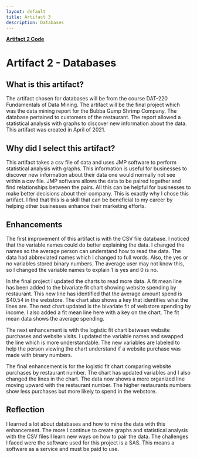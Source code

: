 ```yaml
---
layout: default
title: Artifact 3
description: Databases
---
```


[**Artifact 2 Code**](https://github.com/Matt87c/Matt87c.github.io/tree/main/Artifacts/artifact3)

# Artifact 2 - Databases
## What is this artifact?
The artifact chosen for databases will be from the course DAT-220 Fundamentals of Data Mining.  The artifact will be the final project which was the data mining report for the Bubba Gump Shrimp Company.  The database pertained to customers of the restaurant.   The report allowed a statistical analysis with graphs to discover new information about the data.  This artifact was created in April of 2021.

## Why did I select this artifact?
This artifact takes a csv file of data and uses JMP software to perform statistical analysis with graphs.  This information is useful for businesses to discover new information about their data one would normally not see within a csv file.  JMP software allows the data to be paired together and find relationships between the pairs.  All this can be helpful for businesses to make better decisions about their company.  This is exactly why I chose this artifact.  I find that this is a skill that can be beneficial to my career by helping other businesses enhance their marketing efforts.

## Enhancements
The first improvement of this artifact is with the CSV file database.  I noticed that the variable names could do better explaining the data.  I changed the names so the average person can understand how to read the data.  The data had abbreviated names which I changed to full words.  Also, the yes or no variables stored binary numbers.  The average user may not know this, so I changed the variable names to explain 1 is yes and 0 is no.

In the final project I updated the charts to read more data.  A fit mean line has been added to the bivariate fit chart showing website spending by restaurant.  This new line has identified that the average amount spend is $40.54 in the webstore.  The chart also shows a key that identifies what the lines are.  The next chart updated is the bivariate fit of webstore spending by income.  I also added a fit mean line here with a key on the chart.  The fit mean data shows the average spending.

The next enhancement is with the logistic fit chart between website purchases and website visits.  I updated the variable names and swapped the line which is more understandable.  The new variables are labeled to help the person viewing the chart understand if a website purchase was made with binary numbers.

The final enhancement is for the logistic fit chart comparing website purchases by restaurant number.  The chart has updated variables and I also changed the lines in the chart.  The data now shows a more organized line moving upward with the restaurant number.  The higher restaurants numbers show less purchases but more likely to spend in the webstore. 

## Reflection
I learned a lot about databases and how to mine the data with this enhancement.  The more I continue to create graphs and statistical analysis with the CSV files I learn new ways on how to pair the data.  The challenges I faced were the software used for this project is a SAS.  This means a software as a service and must be paid to use.  
